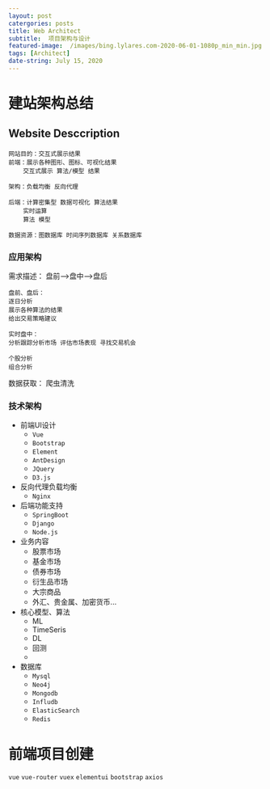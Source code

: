 ```yaml
---
layout: post
catergories: posts
title: Web Architect
subtitle:  项目架构与设计
featured-image:  /images/bing.lylares.com-2020-06-01-1080p_min_min.jpg
tags: [Architect] 
date-string: July 15, 2020
---
```


# 建站架构总结
## Website Desccription
    
    网站目的：交互式展示结果 
    前端：展示各种图形、图标、可视化结果
        交互式展示 算法/模型 结果

    架构：负载均衡 反向代理 

    后端：计算密集型 数据可视化 算法结果  
        实时运算 
        算法 模型 

    数据资源：图数据库 时间序列数据库 关系数据库 

### 应用架构
需求描述：
    盘前-->盘中-->盘后
    
    盘前、盘后：
    逐日分析
    展示各种算法的结果
    给出交易策略建议

    实时盘中：
    分析跟踪分析市场 评估市场表现 寻找交易机会

    个股分析 
    组合分析
    
数据获取：
    爬虫清洗
    
### 技术架构

* 前端UI设计
  * `Vue`
  * `Bootstrap`
  * `Element`
  * `AntDesign`
  * `JQuery`
  * `D3.js`
* 反向代理负载均衡
  * `Nginx`
* 后端功能支持
  * `SpringBoot`
  * `Django`
  * `Node.js`
* 业务内容
  * 股票市场
  * 基金市场
  * 债券市场
  * 衍生品市场
  * 大宗商品
  * 外汇、贵金属、加密货币...
* 核心模型、算法
  * ML
  * TimeSeris
  * DL
  * 回测
  * 
* 数据库
    * `Mysql`
    * `Neo4j`
    * `Mongodb`
    * `Infludb`
    * `ElasticSearch`
    * `Redis`


# 前端项目创建
`vue` `vue-router` `vuex`
`elementui` `bootstrap`
`axios` 

